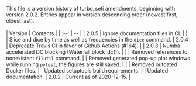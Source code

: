 This file is a version history of turbo_seti amendments, beginning with version 2.0.2.  Entries appear in version descending order (newest first, oldest last).
<br>
<br>
| Version | Contents |
| :--: | -- |
| 2.0.5 | Ignore documentation files in CI. |
| | Slice and dice by time as well as frequencies in the `dice` command.
| 2.0.4 | Deprecate Travis CI in favor of Github Actions (#164). |
| 2.0.3 | Numba accelerated DC blocking (Waterfall.block_dc()). |
| | Removed references to nonexistent `filutil` command.
| | Removed generated pop-up plot windows while running `pytest`; the figures are still saved. |
| | Removed outdated Docker files.
| | Updated setuptools build requirements.
| | Updated documentation.
| 2.0.2  | Current as of 2020-12-15. |

